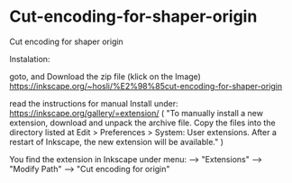 # Cut-encoding-for-shaper-origin
Cut encoding for shaper origin


Instalation:


goto, and Download the zip file (klick on the Image)
https://inkscape.org/~hosli/%E2%98%85cut-encoding-for-shaper-origin

read the instructions for manual Install under:
https://inkscape.org/gallery/=extension/
(
"To manually install a new extension, download and unpack the archive file. Copy the files into the directory listed at Edit > Preferences > System: User extensions. After a restart of Inkscape, the new extension will be available."
)

You find the extension in Inkscape under menu:
--> "Extensions" --> "Modify Path" --> "Cut encoding for origin"


